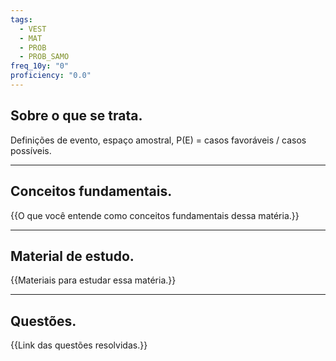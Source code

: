 ```yaml
---
tags:
  - VEST
  - MAT
  - PROB
  - PROB_SAMO
freq_10y: "0"
proficiency: "0.0"
---
```

## Sobre o que se trata.

Definições de evento, espaço amostral, P(E) = casos favoráveis / casos possíveis.

--- 
## Conceitos fundamentais.

{{O que você entende como conceitos fundamentais dessa matéria.}}

---
## Material de estudo.

{{Materiais para estudar essa matéria.}}

--- 
## Questões.

{{Link das questões resolvidas.}}